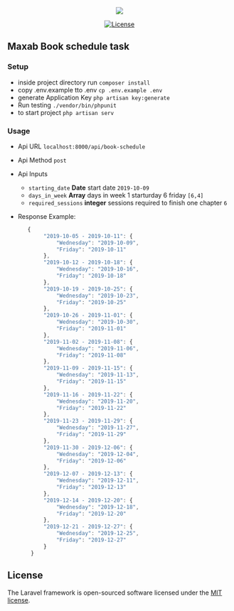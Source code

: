 <p align="center"><img src="https://laravel.com/assets/img/components/logo-laravel.svg"></p>

<p align="center">
<a href="https://packagist.org/packages/laravel/framework"><img src="https://poser.pugx.org/laravel/framework/license.svg" alt="License"></a>
</p>

## Maxab Book schedule task

### Setup
* inside project directory run `composer install`
* copy .env.example tto .env `cp .env.example .env`
* generate Application Key `php artisan key:generate`
* Run testing `./vendor/bin/phpunit`
* to start project `php artisan serv`

	
### Usage
* Api URL `localhost:8000/api/book-schedule`
* Api Method `post`
* Api Inputs
	- `starting_date` __Date__  start date  `2019-10-09`
	- `days_in_week` __Array__ days in week 1 starturday 6 friday `[6,4]`
	- `required_sessions` __integer__ sessions required to finish one chapter `6`


* Response Example:

	``` javascript
       {
            "2019-10-05 - 2019-10-11": {
                "Wednesday": "2019-10-09",
                "Friday": "2019-10-11"
            },
            "2019-10-12 - 2019-10-18": {
                "Wednesday": "2019-10-16",
                "Friday": "2019-10-18"
            },
            "2019-10-19 - 2019-10-25": {
                "Wednesday": "2019-10-23",
                "Friday": "2019-10-25"
            },
            "2019-10-26 - 2019-11-01": {
                "Wednesday": "2019-10-30",
                "Friday": "2019-11-01"
            },
            "2019-11-02 - 2019-11-08": {
                "Wednesday": "2019-11-06",
                "Friday": "2019-11-08"
            },
            "2019-11-09 - 2019-11-15": {
                "Wednesday": "2019-11-13",
                "Friday": "2019-11-15"
            },
            "2019-11-16 - 2019-11-22": {
                "Wednesday": "2019-11-20",
                "Friday": "2019-11-22"
            },
            "2019-11-23 - 2019-11-29": {
                "Wednesday": "2019-11-27",
                "Friday": "2019-11-29"
            },
            "2019-11-30 - 2019-12-06": {
                "Wednesday": "2019-12-04",
                "Friday": "2019-12-06"
            },
            "2019-12-07 - 2019-12-13": {
                "Wednesday": "2019-12-11",
                "Friday": "2019-12-13"
            },
            "2019-12-14 - 2019-12-20": {
                "Wednesday": "2019-12-18",
                "Friday": "2019-12-20"
            },
            "2019-12-21 - 2019-12-27": {
                "Wednesday": "2019-12-25",
                "Friday": "2019-12-27"
            }
        }

	```


## License

The Laravel framework is open-sourced software licensed under the [MIT license](http://opensource.org/licenses/MIT).
